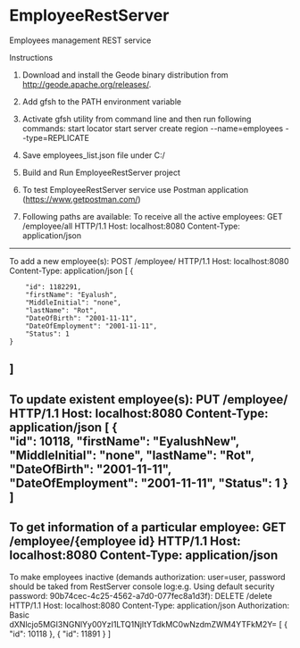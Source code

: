 # EmployeeRestServer
Employees management REST service 

Instructions

1. Download and install the Geode binary distribution from http://geode.apache.org/releases/. 

2. Add gfsh to the PATH environment variable

3. Activate gfsh utility from command line and then run following commands:
start locator
start server
create region --name=employees --type=REPLICATE

4. Save employees_list.json file under C:/

5. Build and Run EmployeeRestServer project

6. To test EmployeeRestServer service use Postman application (https://www.getpostman.com/)

7. Following paths are available:
To receive all the active employees:
GET /employee/all HTTP/1.1
Host: localhost:8080
Content-Type: application/json
---------------------------------------------------------------------
To add a new employee(s):
POST /employee/ HTTP/1.1
Host: localhost:8080
Content-Type: application/json
[
  {
        
        "id": 1182291,
        "firstName": "Eyalush",
        "MiddleInitial": "none",
        "lastName": "Rot",
        "DateOfBirth": "2001-11-11",
        "DateOfEmployment": "2001-11-11",
        "Status": 1
    }
]
---------------------------------------------------------------------
To update existent employee(s):
PUT /employee/ HTTP/1.1
Host: localhost:8080
Content-Type: application/json
[
  {   
        "id": 10118,
        "firstName": "EyalushNew",
        "MiddleInitial": "none",
        "lastName": "Rot",
        "DateOfBirth": "2001-11-11",
        "DateOfEmployment": "2001-11-11",
        "Status": 1
    } 
]
---------------------------------------------------------------------
To get information of a particular employee:
GET /employee/{employee id} HTTP/1.1
Host: localhost:8080
Content-Type: application/json
---------------------------------------------------------------------
To make employees inactive (demands authorization: user=user, password should be taked from RestServer console log:e.g. Using default security password: 90b74cec-4c25-4562-a7d0-077fec8a1d3f):
DELETE /delete HTTP/1.1
Host: localhost:8080
Content-Type: application/json
Authorization: Basic dXNlcjo5MGI3NGNlYy00YzI1LTQ1NjItYTdkMC0wNzdmZWM4YTFkM2Y=
[
  {
    "id": 10118
  },
  {
  	"id": 11891
  }
]
